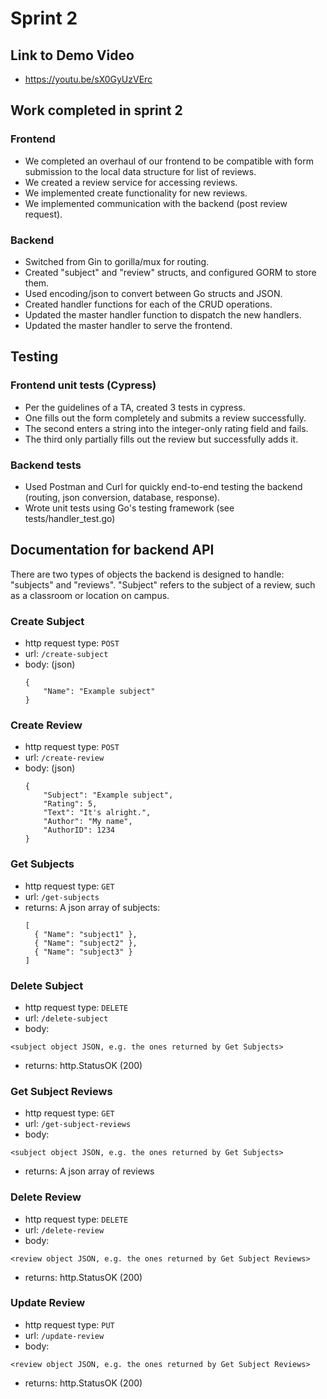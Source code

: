 # Sprint 2

## Link to Demo Video
+ https://youtu.be/sX0GyUzVErc

## Work completed in sprint 2
### Frontend
+ We completed an overhaul of our frontend to be compatible with form submission to the local data structure for list of reviews.
+ We created a review service for accessing reviews.
+ We implemented create functionality for new reviews.
+ We implemented communication with the backend (post review request).
### Backend
+ Switched from Gin to gorilla/mux for routing.
+ Created "subject" and "review" structs, and configured GORM to store them.
+ Used encoding/json to convert between Go structs and JSON.
+ Created handler functions for each of the CRUD operations.
+ Updated the master handler function to dispatch the new handlers.
+ Updated the master handler to serve the frontend.

## Testing
### Frontend unit tests (Cypress)
+ Per the guidelines of a TA, created 3 tests in cypress. 
+ One fills out the form completely and submits a review successfully. 
+ The second enters a string into the integer-only rating field and fails. 
+ The third only partially fills out the review but successfully adds it. 
### Backend tests
+ Used Postman and Curl for quickly end-to-end testing the backend (routing, json conversion, database, response).
+ Wrote unit tests using Go's testing framework (see tests/handler_test.go)

## Documentation for backend API

There are two types of objects the backend is designed to handle: "subjects" and "reviews".
"Subject" refers to the subject of a review, such as a classroom or location on campus.

### Create Subject
- http request type: `POST`
- url: `/create-subject`
- body: (json)
  ```
  {
      "Name": "Example subject"
  }
  ```

### Create Review
- http request type: `POST`
- url: `/create-review`
- body: (json)
  ```
  {
      "Subject": "Example subject",
      "Rating": 5,
      "Text": "It's alright.",
      "Author": "My name",
      "AuthorID": 1234
  }
  ```

### Get Subjects
- http request type: `GET`
- url: `/get-subjects`
- returns: A json array of subjects:
  ```
  [
    { "Name": "subject1" },
    { "Name": "subject2" },
    { "Name": "subject3" }
  ]
  ```

### Delete Subject
- http request type: `DELETE`
- url: `/delete-subject`
- body:
```
<subject object JSON, e.g. the ones returned by Get Subjects>
```
- returns: http.StatusOK (200)

### Get Subject Reviews
- http request type: `GET`
- url: `/get-subject-reviews`
- body:
```
<subject object JSON, e.g. the ones returned by Get Subjects>
```
- returns: A json array of reviews

### Delete Review
- http request type: `DELETE`
- url: `/delete-review`
- body:
```
<review object JSON, e.g. the ones returned by Get Subject Reviews>
```
- returns: http.StatusOK (200)

### Update Review
- http request type: `PUT`
- url: `/update-review`
- body:
```
<review object JSON, e.g. the ones returned by Get Subject Reviews>
```
- returns: http.StatusOK (200)

